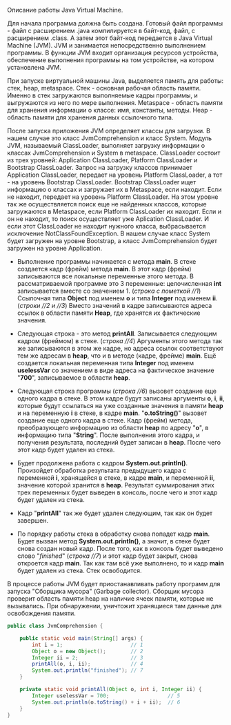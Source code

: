 Описание работы Java Virtual Machine.

Для начала программа должна быть создана. Готовый файл программы - файл с расширением .java компилируется в байт-код,
 файл, с расширением .class. А затем этот байт-код передается в Java Virtual Machine (JVM).
 JVM и занимается непосредственно выполнением программы. В функции JVM входит организация ресурсов устройства,
 обеспечение выполнения программы на том устройстве, на котором установлена JVM.

При запуске виртуальной машины Java, выделяется память для работы: стек, heap, metaspace.
Стек - основная рабочая область памяти. Именно в стек загружаются выполняемые кадры программы, и выгружаются из него по мере выполнения.
Metaspace - область памяти для хранения информации о классе: имя, константы, методы.
Heap - область памяти для хранения данных ссылочного типа.

После запуска приложения JVM определяет классы для загрузки. В нашем случае это класс JvmComprehension и класс System.
Модуль JVM, называемый ClassLoader, выполняет загрузку информации о классax JvmComprehension и System в metaspace.
ClassLoader состоит из трех уровней: Application ClassLoader, Platform ClassLoader и Bootstrap ClassLoader.
 Запрос на загрузку классов принимает Application ClassLoader, передает на уровень Platform ClassLoader, а тот - на уровень Bootstrap ClassLoader.
 Bootstrap ClassLoader ищет информацию о классах и загружает их в Metaspace, если находит. Если не находит, передает на уровень Platform ClassLoader.
 На этом уровне так же осуществляется поиск еще не найденных классов, которые загружаются в Metaspace, если Platform ClassLoader их находит.
 Если и он не находит, то поиск осуществляет уже Aplication ClassLoader. И если этот ClassLoader не находит нужного класса, выбрасывается исключение
 NotClassFoundException. В нашем случае класс System будет загружен на уровне Bootstrap, а класс JvmComprehension будет загружен на уровне Application.

* Выполнение программы начинается с метода **main**. В стеке создается кадр (фрейм) метода **main**.
 В этот кадр (фрейм) записываются все локальные переменные этого метода.
 В рассматриваемой программе это 3 переменные: целочисленная **int** записывается вместе со значением 1. (*строка с пометкой //1*)
 Ссылочная типа **Object** под именем **o** и типа **Integer** под именем **ii**. (*строки //2 и //3*)
 Вместо значений в кадре записываются адреса ссылок в области памяти **Heap**, где хранятся их фактические значения.

* Следующая строка - это метод **printAll**. Записывается следующим кадром (фреймом) в стеке. (*строка //4*)
 Аргументы этого метода так же записываются в этом же кадре, но адреса ссылок соответствуют тем же адресам в **heap**, что и в методе (кадре, фрейме) **main**.
 Ещё создается локальная переменная типа **Integer** под именем **uselessVar** со значением в виде адреса на фактическое значение "**700**",
 записываемое в области **heap**.

* Следующая строка программы (*строка //6*) вызовет создание еще одного кадра в стеке. В этом кадре будут записаны аргументы **o**, **i**, **ii**,
 которые будут ссылаться на уже созданные значения в памяти **heap** и на переменную **i** в стеке, в кадре **main**.
 "**o.toString()**" вызовет создание еще одного кадра в стеке. Кадр (фрейм) метода, преобразующего информацию из области **heap** по адресу "**o**", в информацию типа "**String**".
 После выполнения этого кадра, и получения результата, последний будет записан в **heap**. После чего этот кадр будет удален из стека.

* Будет продолжена работа с кадром **System.out.println()**. Произойдет обработка результата предыдущего кадра с переменной **i**, хранящейся в стеке, в кадре **main**, и переменной **ii**, значение которой хранится в **heap**. Результат суммирования этих трех переменных будет выведен в консоль, после чего и этот кадр будет удален из стека.

* Кадр "**printAll**" так же будет удален следующим, так как он будет завершен.

* По порядку работы стека в обработку снова попадет кадр **main**. Будет вызван метод **System.out.println()**, а значит, в стеке будет снова создан новый кадр.
 После того, как в консоль будет выведено слово "*finished*" (*строка //7*) и этот кадр будет закрыт, снова откроется кадр **main**. Так как там всё уже выполнено,
 то и кадр **main** будет удален из стека. Стек освободится.

В процессе работы JVM будет приостанавливать работу программ для запуска "Сборщика мусора" (Garbage collector). 
 Сборщик мусора проверит область памяти heap на наличие ячеек памяти, которые не вызывались.
 При обнаружении, уничтожит хранящиеся там данные для освобождения памяти.

```java
public class JvmComprehension {

    public static void main(String[] args) {
        int i = 1;                      // 1
        Object o = new Object();        // 2
        Integer ii = 2;                 // 3
        printAll(o, i, ii);             // 4
        System.out.println("finished"); // 7
    }

    private static void printAll(Object o, int i, Integer ii) {
        Integer uselessVar = 700;                   // 5
        System.out.println(o.toString() + i + ii);  // 6
    }
}
```
